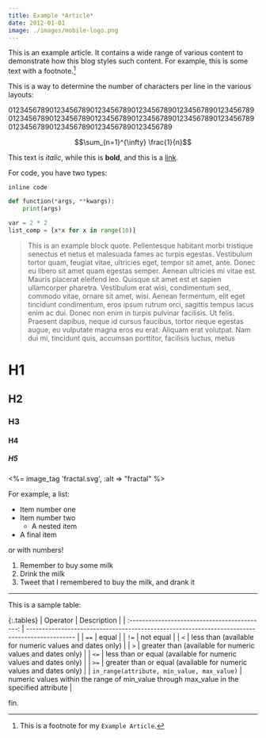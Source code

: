 ```yaml
---
title: Example *Article*
date: 2012-01-01
image: ./images/mobile-logo.png
---
```


This is an example article. It contains a wide range of various content to demonstrate how this blog styles such content. For example, this is some text with a footnote.[^1]

[^1]: This is a footnote for my `Example Article`.

<!--/summary-->

This is a way to determine the number of characters per line in the various layouts:

0123456789012345678901234567890123456789012345678901234567890123456789012345678901234567890123456789012345678901234567890123456789012345678901234567890123456789

$$\sum_{n=1}^{\infty} \frac{1}{n}$$

This text is *italic*, while this is **bold**, and this is a [link](example.com).

For code, you have two types:

`inline code`

~~~python
def function(*args, **kwargs):
    print(args)

var = 2 * 2
list_comp = [x*x for x in range(10)]
~~~

>This is an example block quote. Pellentesque habitant morbi tristique senectus et netus et malesuada fames ac turpis egestas. Vestibulum tortor quam, feugiat vitae, ultricies eget, tempor sit amet, ante. Donec eu libero sit amet quam egestas semper. Aenean ultricies mi vitae est. Mauris placerat eleifend leo. Quisque sit amet est et sapien ullamcorper pharetra. Vestibulum erat wisi, condimentum sed, commodo vitae, ornare sit amet, wisi. Aenean fermentum, elit eget tincidunt condimentum, eros ipsum rutrum orci, sagittis tempus lacus enim ac dui. Donec non enim in turpis pulvinar facilisis. Ut felis. Praesent dapibus, neque id cursus faucibus, tortor neque egestas augue, eu vulputate magna eros eu erat. Aliquam erat volutpat. Nam dui mi, tincidunt quis, accumsan porttitor, facilisis luctus, metus

# H1

## H2

### H3

#### H4

##### H5

<%= image_tag 'fractal.svg', :alt => "fractal" %>

For example, a list:

-   Item number one
-   Item number two
    -   A nested item
-   A final item

or with numbers!

1.  Remember to buy some milk
2.  Drink the milk
3.  Tweet that I remembered to buy the milk, and drank it

- - -

This is a sample table:

{:.tables}
| Operator                                      | Description                                                                                   |
| :-------------------------------------------: | --------------------------------------------------------------------------------------------- |
| `==`                                          | equal                                                                                         |
| `!=`                                          | not equal                                                                                     |
| `<`                                           | less than (available for numeric values and dates only)                                       |
| `>`                                           | greater than (available for numeric values and dates only)                                    |
| `<=`                                          | less than or equal (available for numeric values and dates only)                              |
| `>=`                                          | greater than or equal (available for numeric values and dates only)                           |
| `in_range(attribute, min_value, max_value)`   | numeric values within the range of min_value through max_value in the specified attribute     |

fin.

